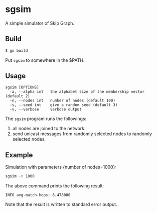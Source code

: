 # sgsim
A simple simulator of Skip Graph.

## Build

```sh
$ go build
```

Put ``sgsim`` to somewhere in the $PATH.

## Usage

```
sgsim [OPTIONS]
  -a, --alpha int   the alphabet size of the membership vector (default 2)
  -n, --nodes int   number of nodes (default 100)
  -s, --seed int    give a random seed (default 3)
  -v, --verbose     verbose output
```

The ``sgsim`` program runs the followings:

1. all nodes are joined to the network.
2. send unicast messages from randomly selected nodes to randomly selected nodes.

## Example

Simulation with parameters {number of nodes=1000}:

```sh
sgsim -n 1000
```

The above command prints the following result:

```
INFO avg-match-hops: 8.478000
```

Note that the result is written to standard error output.
